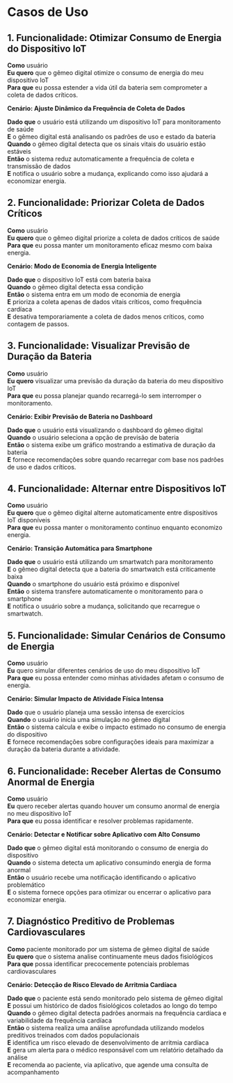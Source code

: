 # Casos de Uso

## 1. Funcionalidade: Otimizar Consumo de Energia do Dispositivo IoT

**Como** usuário\
**Eu quero** que o gêmeo digital otimize o consumo de energia do meu dispositivo IoT\
**Para que** eu possa estender a vida útil da bateria sem comprometer a coleta de dados críticos.

**Cenário: Ajuste Dinâmico da Frequência de Coleta de Dados**

**Dado que** o usuário está utilizando um dispositivo IoT para monitoramento de saúde\
**E** o gêmeo digital está analisando os padrões de uso e estado da bateria\
**Quando** o gêmeo digital detecta que os sinais vitais do usuário estão estáveis\
**Então** o sistema reduz automaticamente a frequência de coleta e transmissão de dados\
**E** notifica o usuário sobre a mudança, explicando como isso ajudará a economizar energia.

## 2. Funcionalidade: Priorizar Coleta de Dados Críticos

**Como** usuário\
**Eu quero** que o gêmeo digital priorize a coleta de dados críticos de saúde\
**Para que** eu possa manter um monitoramento eficaz mesmo com baixa energia.

**Cenário: Modo de Economia de Energia Inteligente**

**Dado que** o dispositivo IoT está com bateria baixa\
**Quando** o gêmeo digital detecta essa condição\
**Então** o sistema entra em um modo de economia de energia\
**E** prioriza a coleta apenas de dados vitais críticos, como frequência cardíaca\
**E** desativa temporariamente a coleta de dados menos críticos, como contagem de passos.

## 3. Funcionalidade: Visualizar Previsão de Duração da Bateria

**Como** usuário\
**Eu quero** visualizar uma previsão da duração da bateria do meu dispositivo IoT\
**Para que** eu possa planejar quando recarregá-lo sem interromper o monitoramento.

**Cenário: Exibir Previsão de Bateria no Dashboard**

**Dado que** o usuário está visualizando o dashboard do gêmeo digital\
**Quando** o usuário seleciona a opção de previsão de bateria\
**Então** o sistema exibe um gráfico mostrando a estimativa de duração da bateria\
**E** fornece recomendações sobre quando recarregar com base nos padrões de uso e dados críticos.

## 4. Funcionalidade: Alternar entre Dispositivos IoT

**Como** usuário\
**Eu quero** que o gêmeo digital alterne automaticamente entre dispositivos IoT disponíveis\
**Para que** eu possa manter o monitoramento contínuo enquanto economizo energia.

**Cenário: Transição Automática para Smartphone**

**Dado que** o usuário está utilizando um smartwatch para monitoramento\
**E** o gêmeo digital detecta que a bateria do smartwatch está criticamente baixa\
**Quando** o smartphone do usuário está próximo e disponível\
**Então** o sistema transfere automaticamente o monitoramento para o smartphone\
**E** notifica o usuário sobre a mudança, solicitando que recarregue o smartwatch.

## 5. Funcionalidade: Simular Cenários de Consumo de Energia

**Como** usuário\
**Eu** quero simular diferentes cenários de uso do meu dispositivo IoT\
**Para que** eu possa entender como minhas atividades afetam o consumo de energia.

**Cenário: Simular Impacto de Atividade Física Intensa**

**Dado** que o usuário planeja uma sessão intensa de exercícios\
**Quando** o usuário inicia uma simulação no gêmeo digital\
**Então** o sistema calcula e exibe o impacto estimado no consumo de energia do dispositivo\
**E** fornece recomendações sobre configurações ideais para maximizar a duração da bateria durante a atividade.

## 6. Funcionalidade: Receber Alertas de Consumo Anormal de Energia

**Como** usuário\
**Eu** quero receber alertas quando houver um consumo anormal de energia no meu dispositivo IoT\
**Para que** eu possa identificar e resolver problemas rapidamente.

**Cenário: Detectar e Notificar sobre Aplicativo com Alto Consumo**

**Dado que** o gêmeo digital está monitorando o consumo de energia do dispositivo\
**Quando** o sistema detecta um aplicativo consumindo energia de forma anormal\
**Então** o usuário recebe uma notificação identificando o aplicativo problemático\
**E** o sistema fornece opções para otimizar ou encerrar o aplicativo para economizar energia.

## 7. Diagnóstico Preditivo de Problemas Cardiovasculares

**Como** paciente monitorado por um sistema de gêmeo digital de saúde\
**Eu quero** que o sistema analise continuamente meus dados fisiológicos\
**Para que** possa identificar precocemente potenciais problemas cardiovasculares

**Cenário: Detecção de Risco Elevado de Arritmia Cardíaca**

**Dado que** o paciente está sendo monitorado pelo sistema de gêmeo digital\
**E** possui um histórico de dados fisiológicos coletados ao longo do tempo\
**Quando** o gêmeo digital detecta padrões anormais na frequência cardíaca e variabilidade da frequência cardíaca\
**Então** o sistema realiza uma análise aprofundada utilizando modelos preditivos treinados com dados populacionais\
**E** identifica um risco elevado de desenvolvimento de arritmia cardíaca\
**E** gera um alerta para o médico responsável com um relatório detalhado da análise\
**E** recomenda ao paciente, via aplicativo, que agende uma consulta de acompanhamento